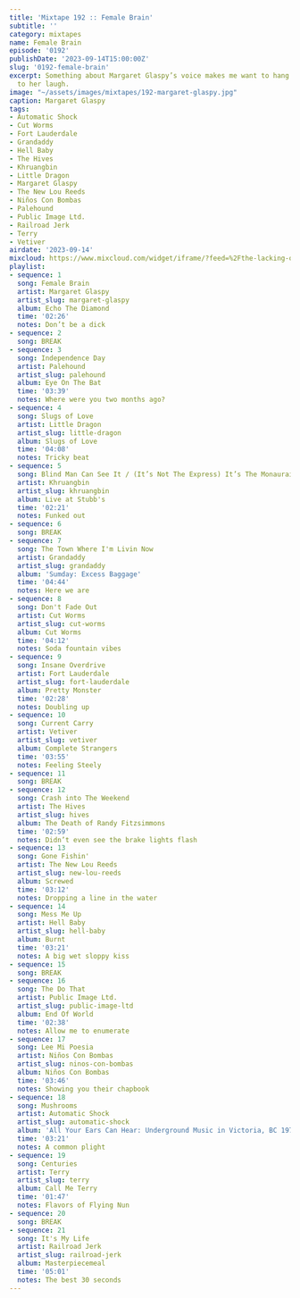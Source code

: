```yaml
---
title: 'Mixtape 192 :: Female Brain'
subtitle: ''
category: mixtapes
name: Female Brain
episode: '0192'
publishDate: '2023-09-14T15:00:00Z'
slug: '0192-female-brain'
excerpt: Something about Margaret Glaspy’s voice makes me want to hang out and listen
  to her laugh.
image: "~/assets/images/mixtapes/192-margaret-glaspy.jpg"
caption: Margaret Glaspy
tags:
- Automatic Shock
- Cut Worms
- Fort Lauderdale
- Grandaddy
- Hell Baby
- The Hives
- Khruangbin
- Little Dragon
- Margaret Glaspy
- The New Lou Reeds
- Niños Con Bombas
- Palehound
- Public Image Ltd.
- Railroad Jerk
- Terry
- Vetiver
airdate: '2023-09-14'
mixcloud: https://www.mixcloud.com/widget/iframe/?feed=%2Fthe-lacking-org%2Fe7jpdt-192-female-brain%2F&hide_artwork=1&hide_cover=1
playlist:
- sequence: 1
  song: Female Brain
  artist: Margaret Glaspy
  artist_slug: margaret-glaspy
  album: Echo The Diamond
  time: '02:26'
  notes: Don’t be a dick
- sequence: 2
  song: BREAK
- sequence: 3
  song: Independence Day
  artist: Palehound
  artist_slug: palehound
  album: Eye On The Bat
  time: '03:39'
  notes: Where were you two months ago?
- sequence: 4
  song: Slugs of Love
  artist: Little Dragon
  artist_slug: little-dragon
  album: Slugs of Love
  time: '04:08'
  notes: Tricky beat
- sequence: 5
  song: Blind Man Can See It / (It’s Not The Express) It’s The Monaurail
  artist: Khruangbin
  artist_slug: khruangbin
  album: Live at Stubb's
  time: '02:21'
  notes: Funked out
- sequence: 6
  song: BREAK
- sequence: 7
  song: The Town Where I'm Livin Now
  artist: Grandaddy
  artist_slug: grandaddy
  album: 'Sumday: Excess Baggage'
  time: '04:44'
  notes: Here we are
- sequence: 8
  song: Don't Fade Out
  artist: Cut Worms
  artist_slug: cut-worms
  album: Cut Worms
  time: '04:12'
  notes: Soda fountain vibes
- sequence: 9
  song: Insane Overdrive
  artist: Fort Lauderdale
  artist_slug: fort-lauderdale
  album: Pretty Monster
  time: '02:28'
  notes: Doubling up
- sequence: 10
  song: Current Carry
  artist: Vetiver
  artist_slug: vetiver
  album: Complete Strangers
  time: '03:55'
  notes: Feeling Steely
- sequence: 11
  song: BREAK
- sequence: 12
  song: Crash into The Weekend
  artist: The Hives
  artist_slug: hives
  album: The Death of Randy Fitzsimmons
  time: '02:59'
  notes: Didn’t even see the brake lights flash
- sequence: 13
  song: Gone Fishin'
  artist: The New Lou Reeds
  artist_slug: new-lou-reeds
  album: Screwed
  time: '03:12'
  notes: Dropping a line in the water
- sequence: 14
  song: Mess Me Up
  artist: Hell Baby
  artist_slug: hell-baby
  album: Burnt
  time: '03:21'
  notes: A big wet sloppy kiss
- sequence: 15
  song: BREAK
- sequence: 16
  song: The Do That
  artist: Public Image Ltd.
  artist_slug: public-image-ltd
  album: End Of World
  time: '02:38'
  notes: Allow me to enumerate
- sequence: 17
  song: Lee Mi Poesia
  artist: Niños Con Bombas
  artist_slug: ninos-con-bombas
  album: Niños Con Bombas
  time: '03:46'
  notes: Showing you their chapbook
- sequence: 18
  song: Mushrooms
  artist: Automatic Shock
  artist_slug: automatic-shock
  album: 'All Your Ears Can Hear: Underground Music in Victoria, BC 1978-1984'
  time: '03:21'
  notes: A common plight
- sequence: 19
  song: Centuries
  artist: Terry
  artist_slug: terry
  album: Call Me Terry
  time: '01:47'
  notes: Flavors of Flying Nun
- sequence: 20
  song: BREAK
- sequence: 21
  song: It's My Life
  artist: Railroad Jerk
  artist_slug: railroad-jerk
  album: Masterpiecemeal
  time: '05:01'
  notes: The best 30 seconds
---
```


